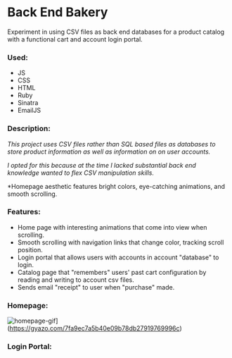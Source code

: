 # Back End Bakery
Experiment in using CSV files as back end databases for a product catalog with a functional cart and account login portal.

### Used:
- JS
- CSS
- HTML
- Ruby
- Sinatra
- EmailJS

### Description:
*This project uses CSV files rather than SQL based files as databases to store product information as well as
information on on user accounts.*

*I opted for this because at the time I lacked substantial back end knowledge wanted
to flex CSV manipulation skills.*

*Homepage aesthetic features bright colors, eye-catching animations, and smooth scrolling.

### Features:
- Home page with interesting animations that come into view when scrolling.
- Smooth scrolling with navigation links that change color, tracking scroll position.
- Login portal that allows users with accounts in account "database" to login.
- Catalog page that "remembers" users' past cart configuration by reading and writing to account csv files.
- Sends email "receipt" to user when "purchase" made.

### Homepage:
![homepage-gif](https://i.gyazo.com/7fa9ec7a5b40e09b78db27919769996c.gif)](https://gyazo.com/7fa9ec7a5b40e09b78db27919769996c)

### Login Portal:


